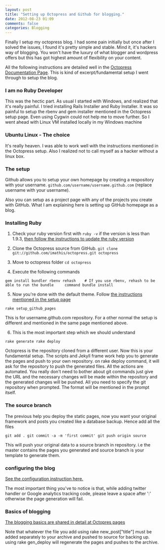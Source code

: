 ```yaml
---
layout: post
title: "Setting up Octopress and Github for blogging."
date: 2012-08-23 01:09
comments: false
categories: Blogging
---
```


Finally I setup my octopress blog. I had some pain initially but once after I solved the issues, I found it's pretty simple and stable. Mind it, it's hackers way of blogging. You won't have the luxury of what blogger and wordpress offers but this has got highest amount of flexibility on your content.

All the following instructions are detailed well in the [Octopress Documentation Page][5]. This is kind of excerpt/fundamental setup I went through to setup the blog.

### I am no Ruby Developer ###
This was the hectic part. As usual I started with Windows, and realized that it's really painful. I tried installing Rails Installer and Ruby Installer. It was so painful to setup the rbenv and gem installer mentioned in the Octopress setup page. Even using Cygwin could not help me to move further. So I went ahead with Linux VM installed locally in my Windows machine

### Ubuntu Linux - The choice ###
It's really heaven. I was able to work well with the instructions mentioned in the Octopress setup. Also I realized not to call myself as a hacker without a linux box.

### The setup ###
Github allows you to setup your own homepage by creating a respository with your username. `github.com/username/username.github.com` (replace username with your username). 

Also you can setup as a project page with any of the projects you create with GitHub. What I am explaining here is setting up GitHub homepage as a blog.

### Installing Ruby ###

 1. Check your ruby version first with `ruby -v` if the version is less than 1.9.3, [then follow the instructions to update the ruby version][2]

 2. Clone the Octopress source from GitHub. `git clone git://github.com/imathis/octopress.git octopress`

 3. Move to octopress folder `cd octopress`

 4. Execute the following commands

`
    gem install bundler
    rbenv rehash    # If you use rbenv, rehash to be able to run the bundle     command
    bundle install
`

 5. Now you're done with the default theme. Follow [the instructions mentioned in the setup page][3]

`rake setup_github_pages`

This is for username.github.com repository. For a other normal the setup is different and mentioned in the same page mentioned above.

 6. This is the most important step which we should understand

`
rake generate
rake deploy
`

Octopress is the repository cloned from a different user. Now this is your fundamental setup. The scripts and Jekyll frame work help you to generate the pages and push to your own repository. on rake deploy command, it will ask for the repository to push the generated files. All the actions are automated. You really don't need to bother about git commands just give the URL and the necessary changes will be made within the repository and the generated changes will be pushed. All you need to specify the git repository when prompted. The format will be mentioned in the prompt itself.

### The source branch ###

The previous help you deploy the static pages, now you want your original framework and posts you created like a database backup. Hence add all the files

`
git add .
git commit -a -m 'first commit'
git push origin source
`

This will push your original data to a source branch in repository. i.e the master contains the pages you generated and source branch is your template to generate them.

### configuring the blog ###

[See the configuration instruction here.][4]

The most important thing you've to notice is that, while adding twitter handler or Google analytics tracking code, please leave a space after ':' otherwise the page generation will fail.

### Basics of blogging ###
[The blogging basics are shared in detail at Octopres pages][5]

Note that whatever the file you add using rake new_post["title"] must be added separately to your archive and pushed to source for backing up. using rake gen_deploy will regenerate the pages and pushes to the archive.


  [1]: http://octopress.org/docs/
  [2]: http://octopress.org/docs/setup/rbenv/
  [3]: http://octopress.org/docs/deploying/github/
  [4]: http://octopress.org/docs/blogging/
  [5]: http://octopress.org/docs/blogging/
